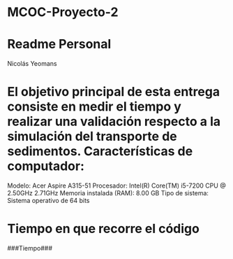 # MCOC-Proyecto-2
Readme Personal
===============
Nicolás Yeomans

El objetivo principal de esta entrega consiste en medir el tiempo y realizar una validación respecto a la simulación del transporte de sedimentos.
Características de computador:
===============
Modelo: Acer Aspire A315-51
Procesador: Intel(R) Core(TM) i5-7200 CPU @ 2.50GHz 2.71GHz
Memoria instalada (RAM): 8.00 GB
Tipo de sistema:  Sistema operativo de 64 bits

Tiempo en que recorre el código
===============
###Tiempo###



